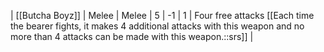 | [[Butcha Boyz]] | Melee | Melee | 5   | -1  | 1   | Four free attacks [[Each time the bearer fights, it makes 4 additional attacks with this weapon and no more than 4 attacks can be made with this weapon.::srs]] | 